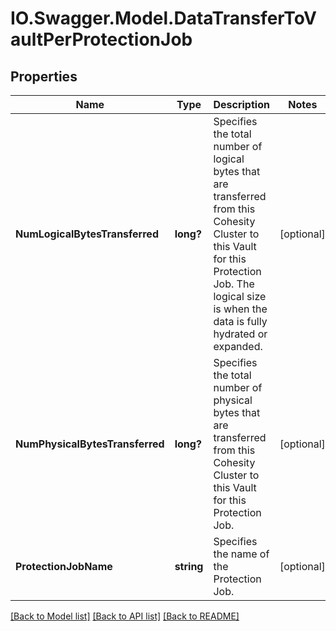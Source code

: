 # IO.Swagger.Model.DataTransferToVaultPerProtectionJob
## Properties

Name | Type | Description | Notes
------------ | ------------- | ------------- | -------------
**NumLogicalBytesTransferred** | **long?** | Specifies the total number of logical bytes that are transferred from this Cohesity Cluster to this Vault for this Protection Job. The logical size is when the data is fully hydrated or expanded. | [optional] 
**NumPhysicalBytesTransferred** | **long?** | Specifies the total number of physical bytes that are transferred from this Cohesity Cluster to this Vault for this Protection Job. | [optional] 
**ProtectionJobName** | **string** | Specifies the name of the Protection Job. | [optional] 

[[Back to Model list]](../README.md#documentation-for-models) [[Back to API list]](../README.md#documentation-for-api-endpoints) [[Back to README]](../README.md)

